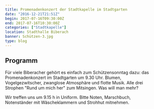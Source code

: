```yaml
---
title: Promenadenkonzert der Stadtkapelle im Stadtgarten
date: "2016-12-21T21:51Z"
begin: 2017-07-16T09:30:00Z
end: 2017-07-16T10:30:00Z
categories: ["Stadtkapelle"]
location: Stadthalle Biberach
banner: Schützen-3.jpg
type: blog
---
```

## Programm

<p>F&uuml;r viele Biberacher geh&ouml;rt es einfach zum Sch&uuml;tzensonntag dazu: das Promenadenkonzert im Stadtgarten um 9.30 Uhr. Blumen, Vogelgezwitscher, zwanglose Atmosph&auml;re und flotte Musik. Alle drei Strophen &quot;Rund um mich her&quot; zum Mitsingen. Was will man mehr?</p>

<p>Wir treffen uns um 9.15 h in Uniform. Bitte Noten, Marschbuch, Notenst&auml;nder mit W&auml;scheklammern und Strohhut mitnehmen.</p>


